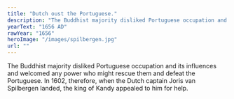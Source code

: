 ```yaml
---
title: "Dutch oust the Portuguese."
description: "The Buddhist majority disliked Portuguese occupation and its influences and welcomed any power who might rescue them and defeat the Portuguese. In 1602, therefore, when the Dutch captain Joris van Spilbergen landed, the king of Kandy appealed to him for help."
yearText: "1656 AD"
rawYear: "1656"
heroImage: "/images/spilbergen.jpg"
url: ""
---
```


The Buddhist majority disliked Portuguese occupation and its influences and welcomed any power who might rescue them and defeat the Portuguese. In 1602, therefore, when the Dutch captain Joris van Spilbergen landed, the king of Kandy appealed to him for help.
